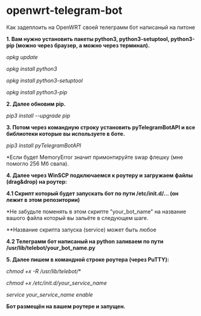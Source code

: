 # openwrt-telegram-bot
Как задеплоить на OpenWRT своей телеграмм бот написаный на питоне

**1. Вам нужно установить пакеты python3, python3-setuptool, python3-pip (можно через браузер, а можно через терминал).**

*opkg update*

*opkg install python3*

*opkg install python3-setuptool*

*opkg install python3-pip*

**2. Далее обновим pip.**

*pip3 install --upgrade pip*

**3. Потом через командную строку установить pyTelegramBotAPI и все библиотеки которые вы используете в боте.**

*pip3 install pyTelegramBotAPI*

*Если будет MemoryError значит примонтируйте swap флешку (мне помогло 256 Мб свапа).

**4. Далее через WinSCP подключаемся к роутеру и загружаем файлы (drag&drop) на роутер:**

**4.1 Скрипт который будет запускать бот по пути /etc/init.d/...  (он лежит в этом репозитории)**

*Не забудьте поменять в этом скрипте "your_bot_name" на название вашого файла который вы зальёте в следующем шаге.

**Название скрипта запуска (service) может быть любое

**4.2 Телеграмм бот написаный на python заливаем по пути /usr/lib/telebot/your_bot_name.py**

**5. Далее пишем в командной строке роутера (через PuTTY):**

*chmod +x -R /usr/lib/telebot/**

*chmod +x /etc/init.d/your_service_name*

*service your_service_name enable*

**Бот размещён на вашем роутере и запущен.**
